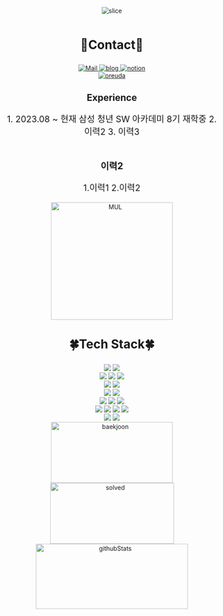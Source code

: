 <div  style = "display: flex;  align-items: center; flex-direction: column;  justify-content: center;" align = "center";>

![slice](https://capsule-render.vercel.app/api?type=slice&color=auto&height=200&text=Hi%20there👋&fontAlign=70&rotate=13&fontAlignY=25&desc=김민준의%20깃허브&descAlign=70.&descAlignY=44)

<!-- font-size 를 조절하면 원하는 크기로 글자를 조절할 수 있습니다.-->
  <!-- Designed and developed in-house at Oreuda (https://oreuda.kr) -->
  <!-- 불편 사항 및 문의는 tykimdream@gmail.com으로 보내주세요 -->
  <div key="1">
    <h3 style ="font-size : 2em; font-weight:700;">💙Contact💙</h3>
    <div className=Preview_contactBadgeDiv__3demU>
      <a href=mailto:gofiction95@gmail.com@gmail.com target="_blank">
            <img
              src="https://img.shields.io/badge/Mail-6667AB?style=flat&logo=Gmail&logoColor=white"
              alt="Mail"
            />
          </a>
      <a href=https://velog.io/@min95913 target="_blank">
            <img src=https://img.shields.io/badge/TechBlog-7FD2F5?style=flat&logo=Hoppscotch&logoColor=white&link=https://velog.io/@min95913/ alt="blog" />
          </a>
      <a href=https://www.notion.so/23d48e34b85a404c86251d47c602dbbf target="_blank">
            <img src=https://img.shields.io/badge/Notion-000000?style=flat&logo=Notion&logoColor=white&link=https://www.notion.so/23d48e34b85a404c86251d47c602dbbf/ alt="notion" />
          </a>
    </div>
  </div>
  
  <div key="2">
    <a href = "https://oreuda.kr/">
      <img
        src=https://oreuda.kr/api/v1/plant/card?nickname=GotPrgmer
        alt="oreuda"
      />
    </a>
  </div>
  
  <div key="3" >
    <div key=0 >
          <h3 style ="font-size : 1.5em; font-weight:700;">
          Experience
          </h3>
          <p style ="font-size : 20px;">1. 2023.08 ~ 현재  삼성 청년 SW 아카데미 8기 재학중
2. 이력2
3. 이력3</p>
    </div>
  </div>
  
  <div key="4" >
    <div key=1 >
          <h3 style ="font-size : 1.5em; font-weight:700;">
          이력2
          </h3>
          <p style ="font-size : 20px;">1.이력1
2.이력2</p>
    </div>
  </div>
<div key="5">
  <img src=https://github-readme-stats.vercel.app/api/top-langs/?username=GotPrgmer&layout=compact&theme=gruvbox width="280" height=270 alt="MUL" />

  </div>
  <div key="6">
  <h3 style ="font-size : 2em; font-weight:700;">🍀Tech Stack🍀</h3>
    <div align=center> 
  <img src="https://img.shields.io/badge/java-007396?style=for-the-badge&logo=java&logoColor=white"> 
  <img src="https://img.shields.io/badge/python-3776AB?style=for-the-badge&logo=python&logoColor=white"> 
  <br>
  
  <img src="https://img.shields.io/badge/html5-E34F26?style=for-the-badge&logo=html5&logoColor=white"> 
  <img src="https://img.shields.io/badge/css-1572B6?style=for-the-badge&logo=css3&logoColor=white"> 
  <img src="https://img.shields.io/badge/javascript-F7DF1E?style=for-the-badge&logo=javascript&logoColor=black"> 
  <br>
  
  <img src="https://img.shields.io/badge/mysql-4479A1?style=for-the-badge&logo=mysql&logoColor=white"> 
  <img src="https://img.shields.io/badge/firebase-FFCA28?style=for-the-badge&logo=firebase&logoColor=white">
  <br>
  
  <img src="https://img.shields.io/badge/react-61DAFB?style=for-the-badge&logo=react&logoColor=black"> 
  <img src="https://img.shields.io/badge/vue.js-4FC08D?style=for-the-badge&logo=vue.js&logoColor=white"> 
  <br>
  
  <img src="https://img.shields.io/badge/spring-6DB33F?style=for-the-badge&logo=spring&logoColor=white"> 
  <img src="https://img.shields.io/badge/django-092E20?style=for-the-badge&logo=django&logoColor=white">  
  <img src="https://img.shields.io/badge/bootstrap-7952B3?style=for-the-badge&logo=bootstrap&logoColor=white">
  <br>

  <img src="https://img.shields.io/badge/linux-FCC624?style=for-the-badge&logo=linux&logoColor=black"> 
  <img src="https://img.shields.io/badge/amazonaws-232F3E?style=for-the-badge&logo=amazonaws&logoColor=white"> 
 <img src="https://img.shields.io/badge/redis-DC382D?style=for-the-badge&logo=redis&logoColor=white"> 
      <img src="https://img.shields.io/badge/s3-569A31?style=for-the-badge&logo=s3&logoColor=white"> 
  <br>
  
  <img src="https://img.shields.io/badge/github-181717?style=for-the-badge&logo=github&logoColor=white">
  <img src="https://img.shields.io/badge/git-F05032?style=for-the-badge&logo=git&logoColor=white">
  <br>
</div>
  </div>
  
  <div key="7">
    <img src=http://mazassumnida.wtf/api/v2/generate_badge?boj=min95913 width="280" height="140" alt="baekjoon" />
    <img src=http://mazandi.herokuapp.com/api?handle=min95913&theme=warm width="285" height="140" alt="solved" />
    <img src=https://github-readme-stats.vercel.app/api?username=GotPrgmer&show_icons=true&theme=radical width="350" height="150" alt="githubStats" />
  </div>
  
  
  
  
  
  
  
  
</div>
